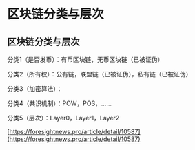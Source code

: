 # 区块链分类与层次

## 区块链分类与层次

分类1（是否发币）：有币区块链，无币区块链（已被证伪）

分类2（所有权）：公有链，联盟链（已被证伪），私有链（已被证伪）

分类3（加密算法）：

分类4（共识机制）：POW，POS，……

分类5（层次）：Layer0，Layer1，Layer2

[https://foresightnews.pro/article/detail/10587](https://foresightnews.pro/article/detail/10587)
